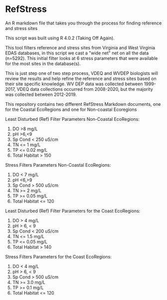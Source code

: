 # RefStress
An R markdown file that takes you through the process for finding reference and stress sites

This script was built using R 4.0.2 (Taking Off Again). 

This tool filters reference and stress sites from Virginia and West Virginia EDAS databases, in this script we cast a "wide net" net on 
all the data (n=5292). This initial filter looks at 6 stress parameters that were available for the most sites in the database(s). 

This is just step one of two step process, VDEQ and WVDEP biologists will review the results and help refine the reference and 
stress sites based on their site specific knowledge. WV DEP data was collected between 1999-2017, VDEQ data collections occurred 
from 2008-2020, but the majority was collected between 2012-2019.

This repository contains two different RefStress Markdown documents, one for the Coastal EcoRegions and one for Non-coastal Ecoregions

Least Disturbed (Ref) Filter Parameters Non-Coastal EcoRegions:

1.	DO >8 mg/L
2.	pH >6,<9
3.	Sp Cond < 250 uS/cm
4.	TN <= 1 mg/L
5.	TP <= 0.02 mg/L
6.	Total Habitat > 150

Stress Filters Parameters Non-Coastal EcoRegions:

1.	DO < 7 mg/L
2.	pH <6,>9
3.	Sp Cond > 500 uS/cm
4.	TN >= 2 mg/L
5.	TP >= 0.05 mg/L
6.	Total Habitat <= 120

Least Disturbed (Ref) Filter Parameters for the Coast EcoRegions:

1.	DO > 4 mg/L
2.	pH > 6, < 9
3.	Sp Cond < 200 uS/cm
4.	TN <= 1.5 mg/L
5.	TP <= 0.05 mg/L
6.	Total Habitat > 140


Stress Filters Parameters for the Coast EcoRegions:

1.	DO < 4 mg/L
2.	pH > 6, < 9
3.	Sp Cond > 500 uS/cm
4.	TN >= 3.0 mg/L
5.	TP >= 0.1 mg/L
6.	Total Habitat <= 120

